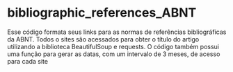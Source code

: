 # bibliographic_references_ABNT
Esse código formata seus links para as normas de referências bibliográficas da ABNT. Todos o sites são acessados para obter o título do artigo utilizando a biblioteca BeautifulSoup e requests. O código também possui uma função para gerar as datas, com um intervalo de 3 meses, de acesso para cada site
